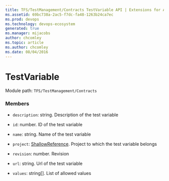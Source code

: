 ```yaml
---
title: TFS/TestManagement/Contracts TestVariable API | Extensions for Azure DevOps Services
ms.assetid: 69bc738a-2ac5-f7dc-fa48-1263b24ca7ec
ms.prod: devops
ms.technology: devops-ecosystem
generated: true
ms.manager: mijacobs
author: chcomley
ms.topic: article
ms.author: chcomley
ms.date: 08/04/2016
---
```


# TestVariable

Module path: `TFS/TestManagement/Contracts`


### Members

* `description`: string. Description of the test variable

* `id`: number. ID of the test variable

* `name`: string. Name of the test variable

* `project`: [ShallowReference](../../../TFS/TestManagement/Contracts/ShallowReference.md). Project to which the test variable belongs

* `revision`: number. Revision

* `url`: string. Url of the test variable

* `values`: string[]. List of allowed values

